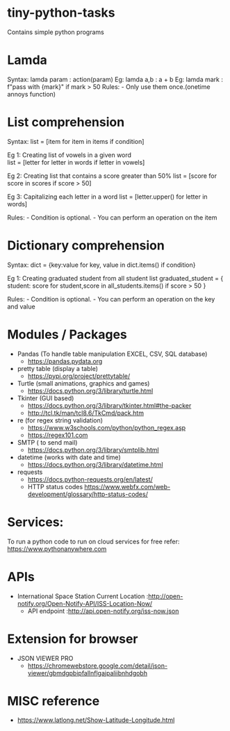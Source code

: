 # tiny-python-tasks
Contains simple python programs


# Lamda
Syntax: lamda param : action(param)
Eg: lamda a,b : a + b
Eg: lamda mark : f"pass with {mark}" if mark > 50
Rules:
    - Only use them once.(onetime annoys function)

# List comprehension

Syntax: list = [item for item in items if condition]

Eg 1: Creating list of vowels in a given word  
list = [letter for letter in words if letter in vowels]

Eg 2: Creating list that contains a score greater than 50%
list = [score for score in scores if score > 50]

Eg 3: Capitalizing each letter in a word 
list = [letter.upper() for letter in words]

Rules:
    - Condition is optional.
    - You can perform an operation on the item    

# Dictionary comprehension

Syntax: dict = {key:value for key, value in dict.items() if condition}

Eg 1: Creating graduated student from all  student list 
graduated_student = { student: score for student,score in all_students.items() if score > 50 }


Rules:
    - Condition is optional.
    - You can perform an operation on the key and value    

# Modules / Packages

- Pandas (To handle table manipulation EXCEL, CSV, SQL database)
  - https://pandas.pydata.org
- pretty table (display a table)
  - https://pypi.org/project/prettytable/
- Turtle (small animations, graphics and games)
  - https://docs.python.org/3/library/turtle.html
- Tkinter (GUI based)
  - https://docs.python.org/3/library/tkinter.html#the-packer
  - http://tcl.tk/man/tcl8.6/TkCmd/pack.htm
- re (for regex string validation)
  - https://www.w3schools.com/python/python_regex.asp
  - https://regex101.com
- SMTP ( to send mail)
  - https://docs.python.org/3/library/smtplib.html
- datetime (works with date and time)
  - https://docs.python.org/3/library/datetime.html
- requests
  - https://docs.python-requests.org/en/latest/
  - HTTP status codes https://www.webfx.com/web-development/glossary/http-status-codes/
  
# Services:

To run a python code to run on cloud services for free
    refer: https://www.pythonanywhere.com

# APIs

- International Space Station Current Location :http://open-notify.org/Open-Notify-API/ISS-Location-Now/
  - API endpoint :http://api.open-notify.org/iss-now.json

# Extension for browser

- JSON VIEWER PRO
  - https://chromewebstore.google.com/detail/json-viewer/gbmdgpbipfallnflgajpaliibnhdgobh

# MISC reference
- https://www.latlong.net/Show-Latitude-Longitude.html